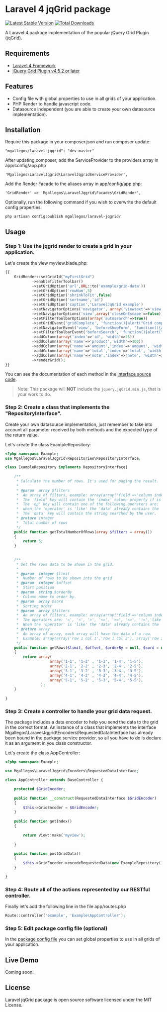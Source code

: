 # Laravel 4 jqGrid package

[![Latest Stable Version](https://poser.pugx.org/mgallegos/laravel-jqgrid/v/stable.png)](https://packagist.org/packages/mgallegos/laravel-jqgrid) [![Total Downloads](https://poser.pugx.org/mgallegos/laravel-jqgrid/downloads.png)](https://packagist.org/packages/mgallegos/laravel-jqgrid)

A Laravel 4 package implementation of the popular jQuery Grid Plugin (jqGrid).

## Requirements

* [Laravel 4 Framework](https://github.com/laravel/laravel)
* [jQuery Grid Plugin v4.5.2 or later](http://www.trirand.com/blog/)

## Features

* Config file with global properties to use in all grids of your application.
* PHP Render to handle javascript code.
* Datasource independent (you are able to create your own datasource implementation).

## Installation

Require this package in your composer.json and run composer update:

    "mgallegos/laravel-jqgrid": "dev-master"

After updating composer, add the ServiceProvider to the providers array in app/config/app.php

    'Mgallegos\LaravelJqgrid\LaravelJqgridServiceProvider',

Add the Render Facade to the aliases array in app/config/app.php:

    'GridRender' => 'Mgallegos\LaravelJqgrid\Facades\GridRender',

Optionally, run the following command if you wish to overwrite the default config properties:
    
	php artisan config:publish mgallegos/laravel-jqgrid/

## Usage

### Step 1: Use the jqgrid render to create a grid in your application.

 Let's create the view myview.blade.php:
```php
{{ 
    GridRender::setGridId("myFirstGrid")
    		->enablefilterToolbar()
    		->setGridOption('url',URL::to('example/grid-data'))
    		->setGridOption('rowNum',5)
    		->setGridOption('shrinkToFit',false)
    		->setGridOption('sortname','id')
    		->setGridOption('caption','LaravelJqGrid example')
    		->setNavigatorOptions('navigator', array('viewtext'=>'view'))
    		->setNavigatorOptions('view',array('closeOnEscape'=>false))
    		->setFilterToolbarOptions(array('autosearch'=>true))
    		->setGridEvent('gridComplete', 'function(){alert("Grid complete event");}') 
    		->setNavigatorEvent('view', 'beforeShowForm', 'function(){alert("Before show form");}')
    		->setFilterToolbarEvent('beforeSearch', 'function(){alert("Before search event");}') 
    		->addColumn(array('index'=>'id', 'width'=>55))
    		->addColumn(array('name'=>'product','width'=>100))
    		->addColumn(array('name'=>'amount','index'=>'amount', 'width'=>80, 'align'=>'right'))
    		->addColumn(array('name'=>'total','index'=>'total', 'width'=>80))
    		->addColumn(array('name'=>'note','index'=>'note', 'width'=>55,'searchoptions'=>array('attr'=>array('title'=>'Note title'))))
    		->renderGrid(); 
}}
```
You can see the documentation of each method in the [interface source code](src/Mgallegos/LaravelJqgrid/Renders/RenderInterface.php).
>   Note: This package will **NOT** include the `jquery.jqGrid.min.js`, that is your work to do.

### Step 2: Create a class that implements the "RepositoryInterface".

Create your own datasource implementation, just remember to take into account all parameter received by both methods and the expected type of the return value.

Let's create the class ExampleRepository:
```php
<?php namespace Example;
use Mgallegos\LaravelJqgrid\Repositories\RepositoryInterface;

class ExampleRepository implements RepositoryInterface{
	
	/**
	 * Calculate the number of rows. It's used for paging the result.
	 *
	 * @param  array $filters
	 *	An array of filters, example: array(array('field'=>'column index/name 1','op'=>'operator','data'=>'searched string column 1'), array('field'=>'column index/name 2','op'=>'operator','data'=>'searched string column 2'))
	 *	The 'field' key will contain the 'index' column property if is set, otherwise the 'name' column property.
	 *	The 'op' key will contain one of the following operators are: '=', '<', '>', '<=', '>=', '<>', '!=','like', 'not like', 'is in', 'is not in',
	 *	when the 'operator' is 'like' the 'data' already contains the '%' character in the appropiate position.
	 *	The 'data' key will contain the string searched by the user.
	 * @return integer
	 *	Total number of rows
	 */
	public function getTotalNumberOfRows(array $filters = array())
	{
		return 5;
	}
	
	
	/**
	 * Get the rows data to be shown in the grid.
	 *
	 * @param  integer $limit
	 *	Number of rows to be shown into the grid
	 * @param  integer $offset
	 *	Start position
	 * @param  string $orderBy
	 *	Column name to order by.
	 * @param  array $sord
	 *	Sorting order
	 * @param  array $filters
	 *	An array of filters, example: array(array('field'=>'column index/name 1','op'=>'operator','data'=>'searched string column 1'), array('field'=>'column index/name 2','op'=>'operator','data'=>'searched string column 2'))
	 *	The operators are: '=', '<', '>', '<=', '>=', '<>', '!=','like', 'not like', 'is in', 'is not in'.
	 *	When the 'operator' is 'like' the 'data' already contains the '%' character in the appropiate position.
	 * @return array
	 *	An array of array, each array will have the data of a row.
	 *	Example: array(array('row 1 col 1','row 1 col 2'), array('row 2 col 1','row 2 col 2'))
	 */
	public function getRows($limit, $offset, $orderBy = null, $sord = null, array $filters = array())
	{
		return array(
					array('1-1', '1-2' , '1-3', '1-4', '1-5'),
					array('2-1', '2-2' , '2-3', '2-4', '2-5'),
					array('3-1', '3-2' , '3-3', '3-4', '3-5'),
					array('4-1', '4-2' , '4-3', '4-4', '4-5'),
					array('5-1', '5-2' , '5-3', '5-4', '5-5'),
				);
	}
	
}
```
### Step 3: Create a controller to handle your grid data request.

The package includes a data encoder to help you send the data to the grid in the correct format. An instance of a class that implements the interface Mgallegos\LaravelJqgrid\Encoders\RequestedDataInterface has already been bound in the package service provider, so all you have to do is declare it as an argument in you class constructor.

Let's create the class AppController:
```php
<?php namespace Example;

use Mgallegos\LaravelJqgrid\Encoders\RequestedDataInterface;

class AppController extends BaseController {

	protected $GridEncoder;
	
	public function __construct(RequestedDataInterface $GridEncoder)
	{
		$this->GridEncoder = $GridEncoder;
	}
	
	public function getIndex()
	{
		
		return View::make('myview');
		
	}
	
	public function postGridData()
	{
		$this->GridEncoder->encodeRequestedData(new ExampleRepository(), Input::all());
	}

}
```
### Step 4: Route all of the actions represented by our RESTful controller.

Finally let's add the following line in the file app/routes.php
```php
Route::controller('example', 'Example\AppController');
```

### Step 5: Edit package config file (optional)

In the [package config file](src/config/config.php) you can set global properties to use in all grids of your application.

## Live Demo

Coming soon!

## License

Laravel jqGrid package is open source software licensed under the MIT License.
